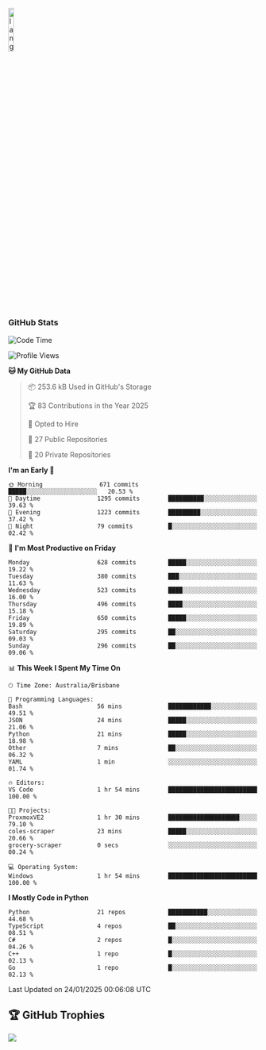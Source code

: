 <p align="left"><img width=15%" src="https://github.com/alansmathew/alansmathew/raw/master/lang.gif" alt="lang image here" /></p>

# <h3 align="left">GitHub Stats</h3>

<!--START_SECTION:waka-->
![Code Time](http://img.shields.io/badge/Code%20Time-555%20hrs%2012%20mins-blue)

![Profile Views](http://img.shields.io/badge/Profile%20Views-7-blue)

**🐱 My GitHub Data** 

> 📦 253.6 kB Used in GitHub's Storage 
 > 
> 🏆 83 Contributions in the Year 2025
 > 
> 💼 Opted to Hire
 > 
> 📜 27 Public Repositories 
 > 
> 🔑 20 Private Repositories 
 > 
**I'm an Early 🐤** 

```text
🌞 Morning                671 commits         █████░░░░░░░░░░░░░░░░░░░░   20.53 % 
🌆 Daytime                1295 commits        ██████████░░░░░░░░░░░░░░░   39.63 % 
🌃 Evening                1223 commits        █████████░░░░░░░░░░░░░░░░   37.42 % 
🌙 Night                  79 commits          █░░░░░░░░░░░░░░░░░░░░░░░░   02.42 % 
```
📅 **I'm Most Productive on Friday** 

```text
Monday                   628 commits         █████░░░░░░░░░░░░░░░░░░░░   19.22 % 
Tuesday                  380 commits         ███░░░░░░░░░░░░░░░░░░░░░░   11.63 % 
Wednesday                523 commits         ████░░░░░░░░░░░░░░░░░░░░░   16.00 % 
Thursday                 496 commits         ████░░░░░░░░░░░░░░░░░░░░░   15.18 % 
Friday                   650 commits         █████░░░░░░░░░░░░░░░░░░░░   19.89 % 
Saturday                 295 commits         ██░░░░░░░░░░░░░░░░░░░░░░░   09.03 % 
Sunday                   296 commits         ██░░░░░░░░░░░░░░░░░░░░░░░   09.06 % 
```


📊 **This Week I Spent My Time On** 

```text
🕑︎ Time Zone: Australia/Brisbane

💬 Programming Languages: 
Bash                     56 mins             ████████████░░░░░░░░░░░░░   49.51 % 
JSON                     24 mins             █████░░░░░░░░░░░░░░░░░░░░   21.06 % 
Python                   21 mins             █████░░░░░░░░░░░░░░░░░░░░   18.98 % 
Other                    7 mins              ██░░░░░░░░░░░░░░░░░░░░░░░   06.32 % 
YAML                     1 min               ░░░░░░░░░░░░░░░░░░░░░░░░░   01.74 % 

🔥 Editors: 
VS Code                  1 hr 54 mins        █████████████████████████   100.00 % 

🐱‍💻 Projects: 
ProxmoxVE2               1 hr 30 mins        ████████████████████░░░░░   79.10 % 
coles-scraper            23 mins             █████░░░░░░░░░░░░░░░░░░░░   20.66 % 
grocery-scraper          0 secs              ░░░░░░░░░░░░░░░░░░░░░░░░░   00.24 % 

💻 Operating System: 
Windows                  1 hr 54 mins        █████████████████████████   100.00 % 
```

**I Mostly Code in Python** 

```text
Python                   21 repos            ███████████░░░░░░░░░░░░░░   44.68 % 
TypeScript               4 repos             ██░░░░░░░░░░░░░░░░░░░░░░░   08.51 % 
C#                       2 repos             █░░░░░░░░░░░░░░░░░░░░░░░░   04.26 % 
C++                      1 repo              █░░░░░░░░░░░░░░░░░░░░░░░░   02.13 % 
Go                       1 repo              █░░░░░░░░░░░░░░░░░░░░░░░░   02.13 % 
```




 Last Updated on 24/01/2025 00:06:08 UTC
<!--END_SECTION:waka-->

## 🏆 GitHub Trophies

![](https://github-profile-trophy.vercel.app/?username=samh06&theme=discord&no-frame=true&no-bg=false&margin-w=4)

